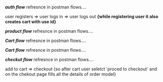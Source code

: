 ***auth flow*** refresnce in postman flows....

user registers => user logs in => user logs out
**{while registering user it also creates cart with use id}**

***product flow*** refresnce in postman flows....

***Cart flow*** refresnce in postman flows....

***Cart flow*** refresnce in postman flows....


***checkut flow*** refresnce in postman flows....

add to cart => checkout
{so after cart user seletct 'proced to checkout' and on the chekout page fills all the details of order model}